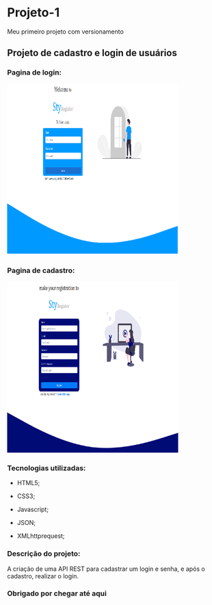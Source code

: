 # Projeto-1
 Meu primeiro projeto com versionamento
 
 
 ## Projeto de cadastro e login de usuários
 
 ### Pagina de login:
 
  <img src="projeto/.github/home-page.png" style="width:400px; height:400px;">
 
 ### Pagina de cadastro:
 
 <img src="projeto/.github/register-page.png" style="width:400px; height:400px;">
 
 
 ### Tecnologias utilizadas: 
 
 - HTML5;
 
 - CSS3;
 
 - Javascript;
 
 - JSON;
 
 - XMLhttprequest;

### Descrição do projeto:

A criação de uma API REST para cadastrar um login e senha, e após o cadastro, realizar o login.


### Obrigado por chegar até aqui
